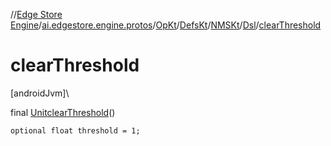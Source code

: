 //[Edge Store Engine](../../../../../../index.md)/[ai.edgestore.engine.protos](../../../../index.md)/[OpKt](../../../index.md)/[DefsKt](../../index.md)/[NMSKt](../index.md)/[Dsl](index.md)/[clearThreshold](clear-threshold.md)

# clearThreshold

[androidJvm]\

final [Unit](https://kotlinlang.org/api/latest/jvm/stdlib/kotlin/-unit/index.html)[clearThreshold](clear-threshold.md)()

<code>optional float threshold = 1;</code>
